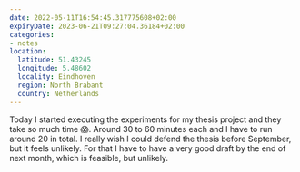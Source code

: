 ```yaml
---
date: 2022-05-11T16:54:45.317775608+02:00
expiryDate: 2023-06-21T09:27:04.36184+02:00
categories:
- notes
location:
  latitude: 51.43245
  longitude: 5.48602
  locality: Eindhoven
  region: North Brabant
  country: Netherlands
---
```


Today I started executing the experiments for my thesis project and they take so much time 😱. Around 30 to 60 minutes each and I have to run around 20 in total. I really wish I could defend the thesis before September, but it feels unlikely. For that I have to have a very good draft by the end of next month, which is feasible, but unlikely.
